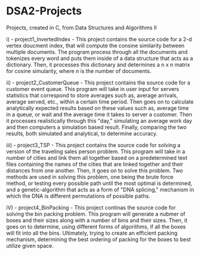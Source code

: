 # DSA2-Projects
Projects, created in C, from Data Structures and Algorithms II

  i)        - project1_InvertedIndex -
      This project contains the source code for a 2-d vertex doucment index, that will compute the consine similarity between multiple documents. The program process through all the documents and tokenizes every word and puts them inside of a data structure that acts as a dictionary. Then, it processes this dictionary and determines a n x n matrix for cosine simularity, where n is the number of documents.
  
  ii)       - project2_CustomerQueue -
      This project contains the source code for a customer event queue. This program will take in user input for servers statistics that correspond to store averages such as, average arrivals, average served, etc., within a certain time period. Then goes on to calculate analytically expected results based on these values such as, average time in a queue, or wait and the average time it takes to server a customer. Then it processes realistically through this "day," simulating an average work day and then computers a simulation based result.
Finally, comparing the two results, both simulated and analytical, to determine accuracy.

  iii)      - project3_TSP -
      This project contains the source code for solving a version of the traveling sales person problem. This program will take in a number of cities and link them all together based on a predetermined text files containing the names of the cities that are linked together and their distances from one another. Then, it goes on to solve this problem. Two methods are used in solving this problem, one being the brute force method, or testing every possible path until the most optimal is determined, and a genetic-algorithm that acts as a form of "DNA splicing," mechanism in which the DNA is different permutations of possible paths. 
 
  iV)       - project4_BinPacking -
      This project continas the source code for solving the bin packing problem. This program will generate a nubmer of boxes and their sizes along with a number of bins and their sizes. Then, it goes on to determine, using different forms of algorithms, if all the boxes will fit into all the bins. Ultimately, trying to create an efficient packing mechanism, determining the best ordering of packing for the boxes to best utilize given space.
